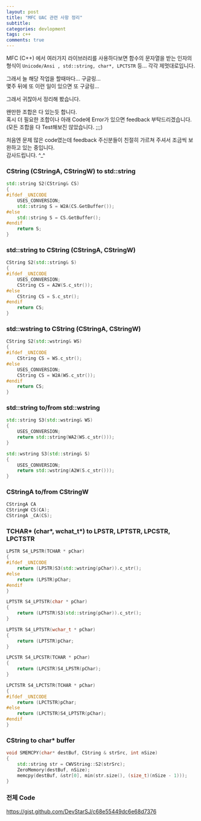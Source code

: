```yaml
---
layout: post
title: "MFC UAC 관련 사항 정리"
subtitle:  
categories: devlopment
tags: c++
comments: true
---
```


MFC (C++) 에서 여러가지 라이브러리를 사용하다보면
함수의 문자열을 받는 인자의 형식이 `Unicode/Ansi , std::string, char*, LPCTSTR` 등...
각각 제멋대로입니다.  

그래서 늘 해당 작업을 할때마다... 구글링...  
몇주 뒤에 또 이런 일이 있으면 또 구글링...

그래서 귀찮아서 정리해 봤습니다.

왠만한 조합은 다 있는듯 합니다.  
혹시 더 필요한 조합이나 아래 Code에 Error가 있으면 feedback 부탁드리겠습니다.  
(모든 조합을 다 Test해보진 않았습니다. ;;;)

처음엔 문제 많은 code였는데 feedback 주신분들이 친절히 가르쳐 주셔서 조금씩 보완하고 있는 중입니다.  
감사드립니다. ^_^

### CString (CStringA, CStringW) to std::string
```cpp
std::string S2(CString& CS)
{
#ifdef _UNICODE
	USES_CONVERSION;
	std::string S = W2A(CS.GetBuffer());
#else
	std::string S = CS.GetBuffer();
#endif
	return S;
}
```

### std::string to CString (CStringA, CStringW)
```cpp
CString S2(std::string& S)
{
#ifdef _UNICODE
	USES_CONVERSION;
	CString CS = A2W(S.c_str());
#else
	CString CS = S.c_str();
#endif
	return CS;
}
```

### std::wstring to CString (CStringA, CStringW)
```cpp
CString S2(std::wstring& WS)
{
#ifdef _UNICODE
	CString CS = WS.c_str();
#else
	USES_CONVERSION;
	CString CS = W2A(WS.c_str());
#endif
	return CS;
}
```

### std::string to/from std::wstring
```cpp
std::string S3(std::wstring& WS)
{
	USES_CONVERSION;
	return std::string(WA2(WS.c_str()));
}

std::wstring S3(std::string& S)
{
	USES_CONVERSION;
	return std::wstring(A2W(S.c_str()));
}
```

### CStringA to/from CStringW
```cpp
CStringA CA
CStringW CS(CA);
CStringA _CA(CS);
```

### TCHAR* (char\*, wchat_t\*) to LPSTR, LPTSTR, LPCSTR, LPCTSTR
```cpp
LPSTR S4_LPSTR(TCHAR * pChar)
{
#ifdef _UNICODE
	return (LPSTR)S3(std::wstring(pChar)).c_str();
#else
	return (LPSTR)pChar;
#endif
}

LPTSTR S4_LPTSTR(char * pChar)
{
	return (LPTSTR)S3(std::string(pChar)).c_str();
}

LPTSTR S4_LPTSTR(wchar_t * pChar)
{
	return (LPTSTR)pChar;
}

LPCSTR S4_LPCSTR(TCHAR * pChar)
{
	return (LPCSTR)S4_LPSTR(pChar);
}

LPCTSTR S4_LPCTSTR(TCHAR * pChar)
{
#ifdef _UNICODE
	return (LPCTSTR)pChar;
#else
	return (LPCTSTR)S4_LPTSTR(pChar);
#endif
}
```

### CString to char* buffer
```cpp
void SMEMCPY(char* destBuf, CString & strSrc, int nSize)
{
	std::string str = CWVString::S2(strSrc);
	ZeroMemory(destBuf, nSize);
	memcpy(destBuf, &str[0], min(str.size(), (size_t)(nSize - 1)));
}
```

### 전체 Code

<https://gist.github.com/DevStarSJ/c68e55449dc6e68d7376>

